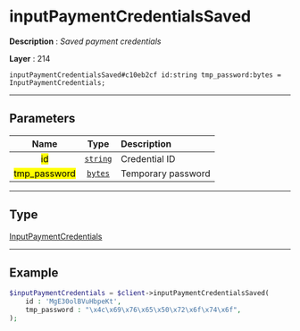 # inputPaymentCredentialsSaved

**Description** : *Saved payment credentials*

**Layer** : 214

```tl
inputPaymentCredentialsSaved#c10eb2cf id:string tmp_password:bytes = InputPaymentCredentials;
```

---

## Parameters

| Name | Type | Description |
| :---: | :---: | :--- |
| <mark>id</mark> | [`string`](type/string) | Credential ID |
| <mark>tmp_password</mark> | [`bytes`](type/bytes) | Temporary password |

---

## Type

[InputPaymentCredentials](type/InputPaymentCredentials)

---

## Example

```php
$inputPaymentCredentials = $client->inputPaymentCredentialsSaved(
	id : 'MgE30olBVuHbpeKt',
	tmp_password : "\x4c\x69\x76\x65\x50\x72\x6f\x74\x6f",
);
```